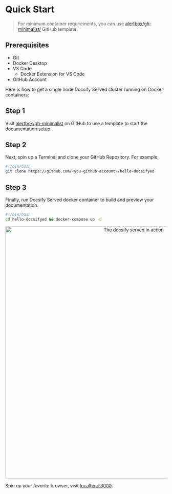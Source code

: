 # Quick Start

> For minimum container requirements, you can use [alertbox/gh-minimalist/](https://github.com/alertbox/gh-minimalist/) GitHub template.

## Prerequisites

- Git
- Docker Desktop
- VS Code
  - Docker Extension for VS Code
- GitHub Account

Here is how to get a single node Docsify Served cluster running on Docker containers:

## Step 1

Visit [alertbox/gh-minimalist](https://github.com/alertbox/gh-minimalist/generate) on GitHub to use a template to start the documentation setup.

## Step 2

Next, spin up a Terminal and clone your GitHub Repository. For example:

```bash
#!/bin/bash
git clone https://github.com/<you-github-account>/hello-docsifyed
```

## Step 3

Finally, run Docsify Served docker container to build and preview your documentation.

```bash
#!/bin/bash
cd hello-docsifyed && docker-compose up -d
```

<p align="center">
  <img alt="The docsify served in action" src="https://user-images.githubusercontent.com/958227/83914273-911ccd80-a78e-11ea-8958-90f5164782fd.png" width="786">
</p>

Spin up your favorite browser, visit [localhost:3000](https://localhost:3000).
